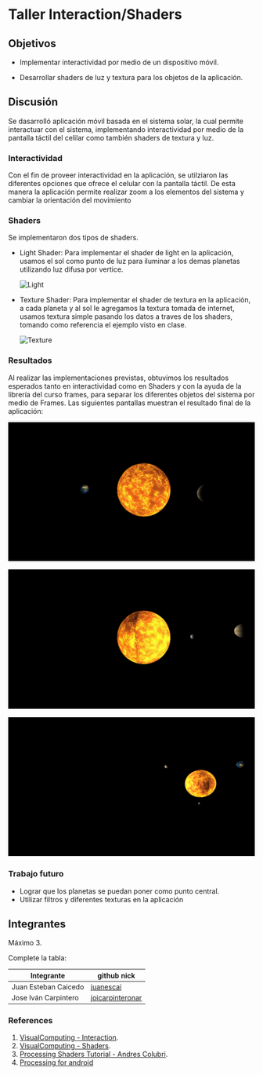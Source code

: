 # Taller Interaction/Shaders

## Objetivos

* Implementar interactividad por medio de un dispositivo móvil.

* Desarrollar shaders de luz y textura para los objetos de la aplicación.

## Discusión

Se dasarrolló aplicación móvil basada en el sistema solar, la cual permite interactuar con el sistema, 
implementando interactividad por medio de la pantalla táctil del celilar como también shaders de textura y luz.

### Interactividad

 Con el fin de proveer interactividad en la aplicación, se utilziaron las diferentes opciones que ofrece el celular con la pantalla táctil. 
 De esta manera la aplicación permite realizar zoom a los elementos  del sistema y cambiar la orientación del movimiento

### Shaders

  Se implementaron dos tipos de shaders.
  
  * Light Shader: Para implementar el shader de light en la aplicación, usamos el sol como punto de luz para iluminar
  a los demas planetas utilizando luz difusa por vertice. 
  
      ![Light](http://visualcomputing.github.io/Shaders/fig/vertlight.png)
 
 * Texture Shader: Para implementar el shader de textura en la aplicación, a cada planeta y al sol le agregamos la textura
 tomada de internet, usamos textura simple pasando los datos a traves de los shaders, tomando como referencia el ejemplo 
 visto en clase.
 
      ![Texture](http://visualcomputing.github.io/Shaders/fig/chowmein.png)
 
### Resultados

Al realizar las implementaciones previstas, obtuvimos los resultados esperados tanto en interactividad como en Shaders y con la
ayuda de la librería del curso frames, para separar los diferentes objetos del sistema por medio de Frames. Las siguientes
pantallas muestran el resultado final de la aplicación:

![App1](https://github.com/juanescai/VisualComputing/blob/master/Interaction%20-%20Shaders/Img1.png)

![App2](https://github.com/juanescai/VisualComputing/blob/master/Interaction%20-%20Shaders/Img2.png)

![App3](https://github.com/juanescai/VisualComputing/blob/master/Interaction%20-%20Shaders/Img3.png)
    
### Trabajo futuro
 * Lograr que los planetas se puedan poner como punto central.
 * Utilizar filtros y diferentes texturas en la aplicación 
 
## Integrantes

Máximo 3.

Complete la tabla:

| Integrante | github nick |
|------------|-------------|
| Juan Esteban Caicedo | [juanescai](https://github.com/juanescai) |
| Jose Iván Carpintero | [joicarpinteronar](https://github.com/joicarpinteronar) |

### References

1. [VisualComputing - Interaction](http://visualcomputing.github.io/Interaction).
1. [VisualComputing - Shaders](http://visualcomputing.github.io/Shaders).
2. [Processing Shaders Tutorial - Andres Colubri](https://processing.org/tutorials/pshader/).
3. [Processing for android](http://android.processing.org/)
